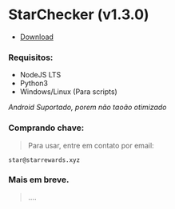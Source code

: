 # StarChecker (v1.3.0)

- [Download](https://starrewards.xyz/labs/starchecker/)

### Requisitos:

- NodeJS LTS
- Python3
- Windows/Linux (Para scripts)

*Android Suportado, porem não taoão otimizado*

### Comprando chave:

> Para usar, entre em contato por email:
```
star@starrewards.xyz
```

### Mais em breve.
> ....
